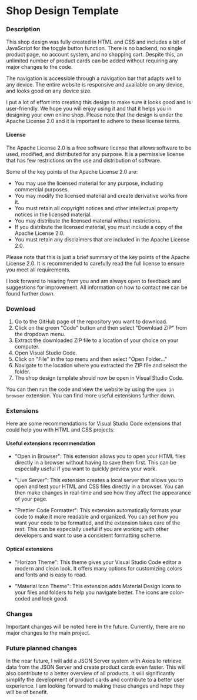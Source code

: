 # Shop Design Template


### Description 

This shop design was fully created in HTML and CSS and includes a bit of JavaScript for the toggle button function. There is no backend, no single product page, no account system, and no shopping cart. Despite this, an unlimited number of product cards can be added without requiring any major changes to the code.

The navigation is accessible through a navigation bar that adapts well to any device. The entire website is responsive and available on any device, and looks good on any device size.

I put a lot of effort into creating this design to make sure it looks good and is user-friendly. We hope you will enjoy using it and that it helps you in designing your own online shop. Please note that the design is under the Apache License 2.0 and it is important to adhere to these license terms.

#### License 

The Apache License 2.0 is a free software license that allows software to be used, modified, and distributed for any purpose. It is a permissive license that has few restrictions on the use and distribution of software.

Some of the key points of the Apache License 2.0 are:

* You may use the licensed material for any purpose, including commercial purposes.
* You may modify the licensed material and create derivative works from it.
* You must retain all copyright notices and other intellectual property notices in the licensed material.
* You may distribute the licensed material without restrictions.
* If you distribute the licensed material, you must include a copy of the Apache License 2.0.
* You must retain any disclaimers that are included in the Apache License 2.0.

Please note that this is just a brief summary of the key points of the Apache License 2.0. It is recommended to carefully read the full license to ensure you meet all requirements.

I look forward to hearing from you and am always open to feedback and suggestions for improvement. All information on how to contact me can be found further down.


### Download

1. Go to the GitHub page of the repository you want to download.
2. Click on the green "Code" button and then select "Download ZIP" from the dropdown menu.
3. Extract the downloaded ZIP file to a location of your choice on your computer.
4. Open Visual Studio Code.
5. Click on "File" in the top menu and then select "Open Folder..."
6. Navigate to the location where you extracted the ZIP file and select the folder.
7. The shop design template should now be open in Visual Studio Code.

You can then run the code and view the website by using the `open in browser` extension. You can find more useful extensions further down.


### Extensions 

Here are some recommendations for Visual Studio Code extensions that could help you with HTML and CSS projects:

#### Useful extensions recommendation

* "Open in Browser": This extension allows you to open your HTML files directly in a browser without having to save them first. This can be especially useful if you want to quickly preview your work.

* "Live Server": This extension creates a local server that allows you to open and test your HTML and CSS files directly in a browser. You can then make changes in real-time and see how they affect the appearance of your page.

* "Prettier Code Formatter": This extension automatically formats your code to make it more readable and organized. You can set how you want your code to be formatted, and the extension takes care of the rest. This can be especially useful if you are working with other developers and want to use a consistent formatting scheme.

#### Optical extensions

* "Horizon Theme": This theme gives your Visual Studio Code editor a modern and clean look. It offers many options for customizing colors and fonts and is easy to read.

* "Material Icon Theme": This extension adds Material Design icons to your files and folders to help you navigate better. The icons are color-coded and look good.


### Changes

Important changes will be noted here in the future. Currently, there are no major changes to the main project.


### Future planned changes

In the near future, I will add a JSON Server system with Axios to retrieve data from the JSON Server and create product cards even faster. This will also contribute to a better overview of all products. It will significantly simplify the development of product cards and contribute to a better user experience. I am looking forward to making these changes and hope they will be of benefit.



